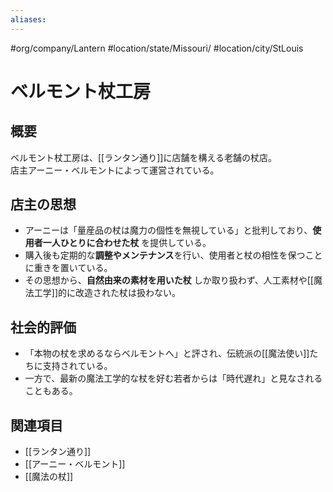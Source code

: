 ```yaml
---
aliases:
---
```

#org/company/Lantern  #location/state/Missouri/ #location/city/StLouis 
# ベルモント杖工房

## 概要
ベルモント杖工房は、[[ランタン通り]]に店舗を構える老舗の杖店。  
店主アーニー・ベルモントによって運営されている。

## 店主の思想
- アーニーは「量産品の杖は魔力の個性を無視している」と批判しており、**使用者一人ひとりに合わせた杖** を提供している。  
- 購入後も定期的な**調整やメンテナンス**を行い、使用者と杖の相性を保つことに重きを置いている。  
- その思想から、**自然由来の素材を用いた杖** しか取り扱わず、人工素材や[[魔法工学]]的に改造された杖は扱わない。  

## 社会的評価
- 「本物の杖を求めるならベルモントへ」と評され、伝統派の[[魔法使い]]たちに支持されている。  
- 一方で、最新の魔法工学的な杖を好む若者からは「時代遅れ」と見なされることもある。  

## 関連項目
- [[ランタン通り]]
- [[アーニー・ベルモント]]
- [[魔法の杖]]
